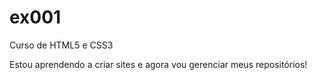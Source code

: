 # ex001
Curso de HTML5 e CSS3

Estou aprendendo a criar sites e agora vou gerenciar meus repositórios!